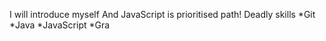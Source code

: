 I will introduce myself
And JavaScript is prioritised path!
Deadly skills
*Git
*Java
*JavaScript
*Gra